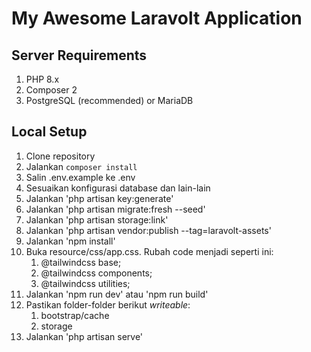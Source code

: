 # My Awesome Laravolt Application

## Server Requirements
1. PHP 8.x
1. Composer 2
1. PostgreSQL (recommended) or MariaDB

## Local Setup
1. Clone repository
1. Jalankan `composer install`
1. Salin .env.example ke .env
1. Sesuaikan konfigurasi database dan lain-lain
1. Jalankan 'php artisan key:generate'
1. Jalankan 'php artisan migrate:fresh --seed'
1. Jalankan 'php artisan storage:link'
1. Jalankan 'php artisan vendor:publish --tag=laravolt-assets'
1. Jalankan 'npm install'
1. Buka resource/css/app.css. Rubah code menjadi seperti ini:
    1. @tailwindcss base;
    1. @tailwindcss components;
    1. @tailwindcss utilities;
1. Jalankan 'npm run dev' atau 'npm run build'
1. Pastikan folder-folder berikut _writeable_:
    1. bootstrap/cache
    1. storage
1. Jalankan 'php artisan serve'

